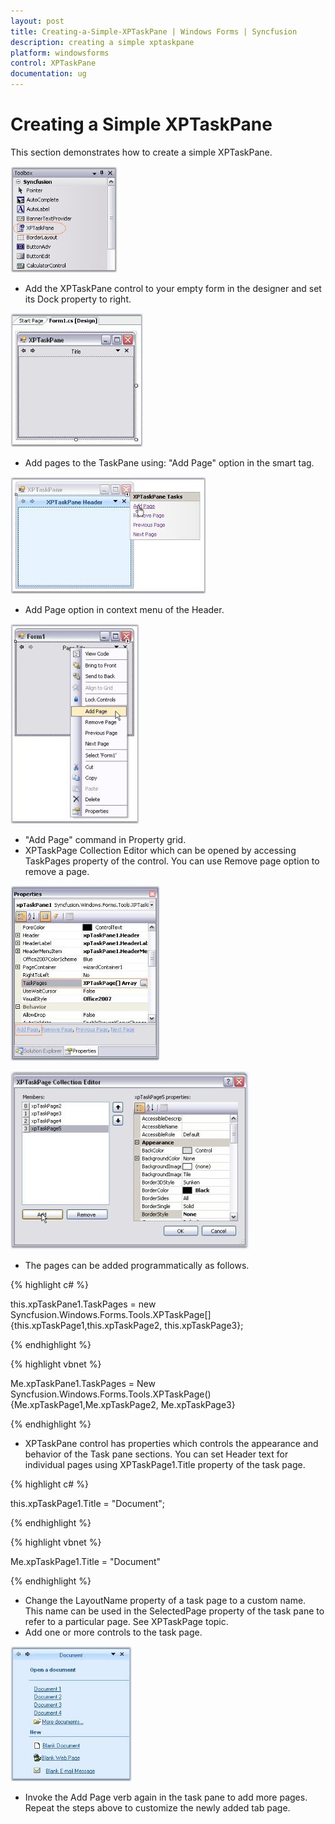 ```yaml
---
layout: post
title: Creating-a-Simple-XPTaskPane | Windows Forms | Syncfusion
description: creating a simple xptaskpane
platform: windowsforms
control: XPTaskPane
documentation: ug
---
```


# Creating a Simple XPTaskPane

This section demonstrates how to create a simple XPTaskPane.

![](Creating-a-Simple-XPTaskPane_images/Creating-a-Simple-XPTaskPane_img1.jpeg)



* Add the XPTaskPane control to your empty form in the designer and set its Dock property to right. 

![](Creating-a-Simple-XPTaskPane_images/Creating-a-Simple-XPTaskPane_img2.jpeg)



* Add pages to the TaskPane using: "Add Page" option in the smart tag.

![](Creating-a-Simple-XPTaskPane_images/Creating-a-Simple-XPTaskPane_img3.jpeg)



* Add Page option in context menu of the Header.

![](Creating-a-Simple-XPTaskPane_images/Creating-a-Simple-XPTaskPane_img4.jpeg)



* "Add Page" command in Property grid.
* XPTaskPage Collection Editor which can be opened by accessing TaskPages property of the control. You can use Remove page option to remove a page.

![](Creating-a-Simple-XPTaskPane_images/Creating-a-Simple-XPTaskPane_img5.jpeg)



![](Creating-a-Simple-XPTaskPane_images/Creating-a-Simple-XPTaskPane_img6.jpeg)



* The pages can be added programmatically as follows.

{% highlight c# %}

this.xpTaskPane1.TaskPages = new Syncfusion.Windows.Forms.Tools.XPTaskPage[] {this.xpTaskPage1,this.xpTaskPage2, this.xpTaskPage3};

{% endhighlight %}

{% highlight vbnet %}

Me.xpTaskPane1.TaskPages = New Syncfusion.Windows.Forms.Tools.XPTaskPage() {Me.xpTaskPage1,Me.xpTaskPage2, Me.xpTaskPage3}

{% endhighlight %}

* XPTaskPane control has properties which controls the appearance and behavior of the Task pane sections. You can set Header text for individual pages using XPTaskPage1.Title property of the task page.

{% highlight c# %}

this.xpTaskPage1.Title = "Document";

{% endhighlight %}

{% highlight vbnet %}

Me.xpTaskPage1.Title = "Document"

{% endhighlight %}

* Change the LayoutName property of a task page to a custom name. This name can be used in the SelectedPage property of the task pane to refer to a particular page. See XPTaskPage topic.
* Add one or more controls to the task page. 



![](Creating-a-Simple-XPTaskPane_images/Creating-a-Simple-XPTaskPane_img7.jpeg)



* Invoke the Add Page verb again in the task pane to add more pages. Repeat the steps above to customize the newly added tab page.


